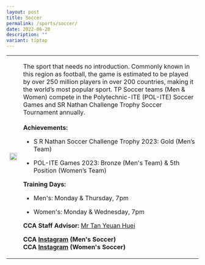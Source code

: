 ```yaml
---
layout: post
title: Soccer
permalink: /sports/soccer/
date: 2022-06-20
description: ""
variant: tiptap
---
```

<table style="minWidth: 50px">
<colgroup>
<col>
<col>
</colgroup>
<tbody>
<tr>
<td rowspan="1" colspan="1">
<div class="isomer-image-wrapper">
<img style="width: 100%" height="auto" width="100%" alt="" src="/images/Sports/Soccer_1.png">
</div>
</td>
<td rowspan="1" colspan="1">
<p>The sport that needs no introduction. Commonly known in this region as
football, the game is estimated to be played by over 250 million players
in over 200 countries, making it the world’s most popular sport. TP Soccer
teams (Men &amp; Women) compete in the Polytechnic-ITE (POL-ITE) Soccer
Games and SR Nathan Challenge Trophy Soccer Tournament annually.
<br>
<br><strong>Achievements:</strong>
</p>
<ul data-tight="true" class="tight">
<li>
<p>S R Nathan Soccer Challenge Trophy 2023: Gold (Men’s Team)</p>
</li>
<li>
<p>POL-ITE Games 2023: Bronze (Men's Team) &amp; 5th Position (Women’s Team)</p>
</li>
</ul>
<p></p>
<p><strong>Training Days:</strong>
</p>
<ul data-tight="true" class="tight">
<li>
<p>Men's: Monday &amp; Thursday, 7pm</p>
</li>
<li>
<p>Women's: Monday &amp; Wednesday, 7pm</p>
</li>
</ul>
<p></p>
<p><strong>CCA Staff Advisor:</strong>  <a href="mailto:TAN_Yeuan_Huei@TP.EDU.SG" rel="noopener noreferrer nofollow" target="_blank">Mr Tan Yeuan Huei</a>
<br>
</p>
<p><strong>CCA <a href="https://www.instagram.com/tpmensfootball/?hl=en" rel="noopener noreferrer nofollow" target="_blank">Instagram</a> (Men's Soccer) <br>CCA <a href="https://www.instagram.com/tpgazelles" rel="noopener noreferrer nofollow" target="_blank">Instagram</a> (Women's Soccer)</strong>
</p>
</td>
</tr>
</tbody>
</table>
<p></p>